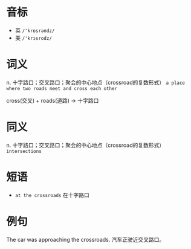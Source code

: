 # 音标

- 英 `/'krɒsrəʊdz/`
- 美 `/'krɔsrodz/`

# 词义

n. 十字路口；交叉路口；聚会的中心地点（crossroad的复数形式）
`a place where two roads meet and cross each other`



cross(交叉) + roads(道路) → 十字路口

# 同义

n. 十字路口；交叉路口；聚会的中心地点（crossroad的复数形式）
`intersections`

# 短语

- `at the crossroads` 在十字路口

# 例句

The car was approaching the crossroads.
汽车正驶近交叉路口。


